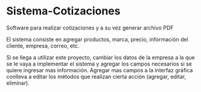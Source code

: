 # Sistema-Cotizaciones
Software para realizar cotizaciones y a su vez generar archivo PDF 


El sistema consiste en agregar productos, marca, precio, información del cliente, empresa, correo, etc.

Si se llega a utilizar este proyecto, cambiar los datos de la empresa a la que se le vaya a implementar el sistema y agregar los campos necesarios si se quiere ingresar mas información.
Agregar mas campos a la interfaz gráfica conlleva a editar los métodos que realizan cierta acción (agregar, editar, eliminar).
